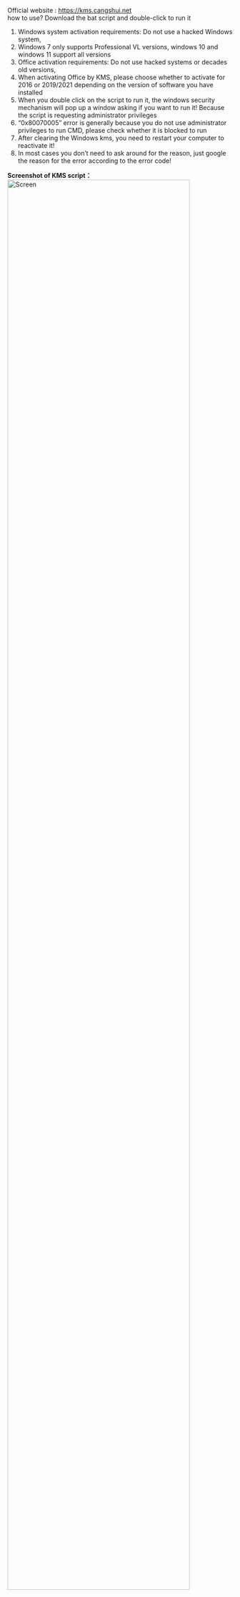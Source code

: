 <a>Official website : https://kms.cangshui.net</a><br>
<a>how to use? Download the bat script and double-click to run it</a><br>
<ol><li>Windows system activation requirements: Do not use a hacked Windows system, <br></li>
<li>Windows 7 only supports Professional VL versions, windows 10 and windows 11 support all versions<br></li><li>Office activation requirements: Do not use hacked systems or decades old versions, <br></li>
<li>When activating Office by KMS, please choose whether to activate for 2016 or 2019/2021 depending on the version of software you have installed<br></li><li>When you double click on the script to run it, the windows security mechanism will pop up a window asking if you want to run it! Because the script is requesting administrator privileges<br></li><li>“0x80070005” error is generally because you do not use administrator privileges to run CMD, please check whether it is blocked to run<br></li><li>After clearing the Windows kms, you need to restart your computer to reactivate it!<br></li><li>In most cases you don’t need to ask around for the reason, just google the reason for the error according to the error code!</li></ol>
<p><strong>Screenshot of KMS script：</strong><br><img src="https://cdn.jsdelivr.net/gh/CangShui/kms-script/img/Screen.gif" alt="Screen" width="90%"></p>
